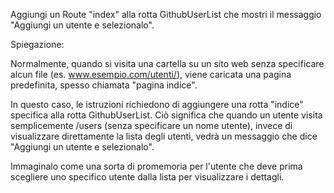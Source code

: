 Aggiungi un Route "index" alla rotta GithubUserList che mostri il messaggio "Aggiungi un utente e selezionalo".

Spiegazione:

Normalmente, quando si visita una cartella su un sito web senza specificare alcun file (es. www.esempio.com/utenti/), viene caricata una pagina predefinita, spesso chiamata "pagina indice".

In questo caso, le istruzioni richiedono di aggiungere una rotta "indice" specifica alla rotta GithubUserList. Ciò significa che quando un utente visita semplicemente /users (senza specificare un nome utente), invece di visualizzare direttamente la lista degli utenti, vedrà un messaggio che dice "Aggiungi un utente e selezionalo".

Immaginalo come una sorta di promemoria per l'utente che deve prima scegliere uno specifico utente dalla lista per visualizzare i dettagli.
